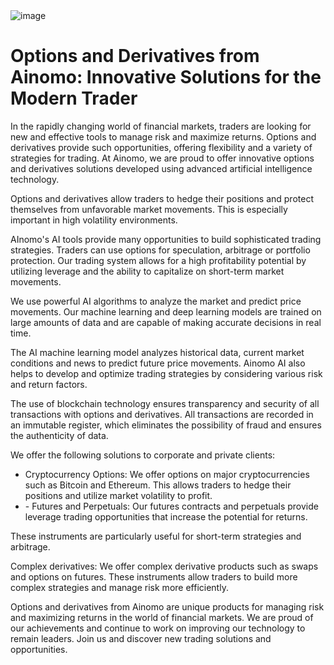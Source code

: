 <img src="" alt="image">
<br>
<h1>Options and Derivatives from Ainomo: Innovative Solutions for the Modern Trader</h1>
<p>In the rapidly changing world of financial markets, traders are looking for new and effective tools to manage risk and maximize returns. Options and derivatives provide such opportunities, offering flexibility and a variety of strategies for trading. At Ainomo, we are proud to offer innovative options and derivatives solutions developed using advanced artificial intelligence technology.
</p>
<p>Options and derivatives allow traders to hedge their positions and protect themselves from unfavorable market movements. This is especially important in high volatility environments.
</p>
<p>AInomo's AI tools provide many opportunities to build sophisticated trading strategies. Traders can use options for speculation, arbitrage or portfolio protection. Our trading system allows for a high profitability potential by utilizing leverage and the ability to capitalize on short-term market movements.
</p>
<p>We use powerful AI algorithms to analyze the market and predict price movements. Our machine learning and deep learning models are trained on large amounts of data and are capable of making accurate decisions in real time.
</p>
<p>The AI machine learning model analyzes historical data, current market conditions and news to predict future price movements. Ainomo AI also helps to develop and optimize trading strategies by considering various risk and return factors.
</p>
<p>The use of blockchain technology ensures transparency and security of all transactions with options and derivatives. All transactions are recorded in an immutable register, which eliminates the possibility of fraud and ensures the authenticity of data.
</p>
<p>We offer the following solutions to corporate and private clients:
</p>
<ul>
<li>Cryptocurrency Options: We offer options on major cryptocurrencies such as Bitcoin and Ethereum. This allows traders to hedge their positions and utilize market volatility to profit.
</li>
<li>- Futures and Perpetuals: Our futures contracts and perpetuals provide leverage trading opportunities that increase the potential for returns.
</li>
</ul>
<p>These instruments are particularly useful for short-term strategies and arbitrage.
</p>
<p>Complex derivatives: We offer complex derivative products such as swaps and options on futures. These instruments allow traders to build more complex strategies and manage risk more efficiently.
</p>
<p>Options and derivatives from Ainomo are unique products for managing risk and maximizing returns in the world of financial markets. We are proud of our achievements and continue to work on improving our technology to remain leaders. Join us and discover new trading solutions and opportunities.</p>














